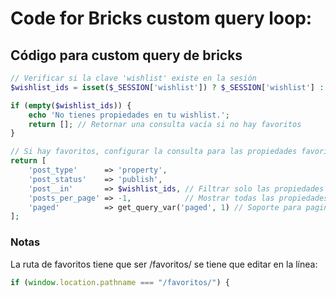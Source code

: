 # Code for Bricks custom query loop:
## Código para custom query de bricks
```php
// Verificar si la clave 'wishlist' existe en la sesión
$wishlist_ids = isset($_SESSION['wishlist']) ? $_SESSION['wishlist'] : [];

if (empty($wishlist_ids)) {
    echo 'No tienes propiedades en tu wishlist.';
    return []; // Retornar una consulta vacía si no hay favoritos
}

// Si hay favoritos, configurar la consulta para las propiedades favoritas
return [
    'post_type'      => 'property',
    'post_status'    => 'publish',
    'post__in'       => $wishlist_ids, // Filtrar solo las propiedades favoritas
    'posts_per_page' => -1,            // Mostrar todas las propiedades favoritas
    'paged'          => get_query_var('paged', 1) // Soporte para paginación
];
```

### Notas
La ruta de favoritos tiene que ser /favoritos/
se tiene que editar en la línea:
```javascript
if (window.location.pathname === "/favoritos/") {
```
